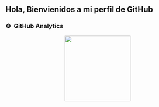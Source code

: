## Hola, Bienvienidos a mi perfil de GitHub

<!--
**jorthegeims/jorthegeims** is a ✨ _special_ ✨ repository because its `README.md` (this file) appears on your GitHub profile.

Here are some ideas to get you started:

- 🔭 I’m currently working on ...
- 🌱 I’m currently learning ...
- 👯 I’m looking to collaborate on ...
- 🤔 I’m looking for help with ...
- 💬 Ask me about ...
- 📫 How to reach me: ...
- 😄 Pronouns: ...
- ⚡ Fun fact: ...
-->
### ⚙️ &nbsp;GitHub Analytics

<p align="center">
<a href="https://github.com/jorthegeims">
  <img height="180em" src="https://github-readme-stats-eight-theta.vercel.app/api/top-langs/?username=jorthegeims&layout=compact&langs_count=8&theme=algolia"/>
</a>
</p>
